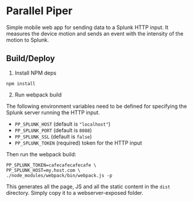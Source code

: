 # Parallel Piper

Simple mobile web app for sending data to a Splunk HTTP input. It measures the device motion and sends an event with 
the intensity of the motion to Splunk.

## Build/Deploy

1) Install NPM deps
```
npm install
```

2) Run webpack build

The following environment variables need to be defined for specifying the Splunk 
server running the HTTP input. 

- `PP_SPLUNK_HOST` (default is `"localhost"`)
- `PP_SPLUNK_PORT` (default is `8088`)
- `PP_SPLUNK_SSL` (default is `false`)
- `PP_SPLUNK_TOKEN` (required) token for the HTTP input

Then run the webpack build:

```
PP_SPLUNK_TOKEN=cafecafecafecafe \
PP_SPLUNK_HOST=my.host.com \
./node_modules/webpack/bin/webpack.js -p
```

This generates all the page, JS and all the static content in the `dist` directory. Simply
copy it to a webserver-exposed folder.